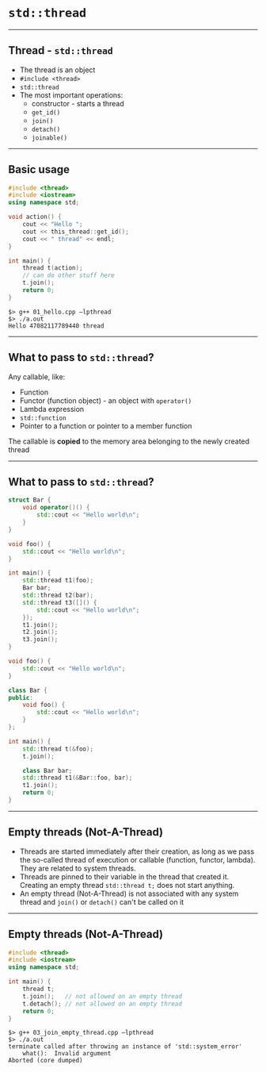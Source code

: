 <!-- .slide: data-background="#111111"-->
# `std::thread`

___

## Thread - `std::thread`

* <!-- .element: class="fragment fade-in" --> The thread is an object
* <!-- .element: class="fragment fade-in" --> <code>#include &lt;thread&gt;</code>
* <!-- .element: class="fragment fade-in" --> <code>std::thread</code>
* <!-- .element: class="fragment fade-in" --> The most important operations:
  * <!-- .element: class="fragment fade-in" --> constructor - starts a thread
  * <!-- .element: class="fragment fade-in" --> <code>get_id()</code>
  * <!-- .element: class="fragment fade-in" --> <code>join()</code>
  * <!-- .element: class="fragment fade-in" --> <code>detach()</code>
  * <!-- .element: class="fragment fade-in" --> <code>joinable()</code>

<!-- w polskiej wersji byly krotkie opisy tych funkcji (2-4 slowa), ale tutaj nazwy wg mnie mowia same za siebie -->
___

## Basic usage

```cpp
#include <thread>
#include <iostream>
using namespace std;

void action() {
    cout << "Hello ";
    cout << this_thread::get_id();
    cout << " thread" << endl;
}

int main() {
    thread t(action);
    // can do other stuff here
    t.join();
    return 0;
}
```

```output
$> g++ 01_hello.cpp –lpthread
$> ./a.out
Hello 47082117789440 thread
```
<!-- .element: class="fragment fade-in" -->

___

## What to pass to `std::thread`?

Any callable, like:
<!-- .element: class="fragment fade-in" -->

* <!-- .element: class="fragment fade-in" --> Function
* <!-- .element: class="fragment fade-in" --> Functor (function object) - an object with <code>operator()</code>
* <!-- .element: class="fragment fade-in" --> Lambda expression
* <!-- .element: class="fragment fade-in" --> <code>std::function</code>
* <!-- .element: class="fragment fade-in" --> Pointer to a function or pointer to a member function

The callable is <strong>copied</strong> to the memory area belonging to the newly created thread
<!-- .element: class="fragment fade-in" -->

___
<!-- .slide: style="font-size: 0.9em" -->

## What to pass to `std::thread`?

<div class="multicolumn">
<div class="col">

```cpp
struct Bar {
    void operator()() {
        std::cout << "Hello world\n";
    }
}

void foo() {
    std::cout << "Hello world\n";
}

int main() {
    std::thread t1(foo);
    Bar bar;
    std::thread t2(bar);
    std::thread t3([]() {
        std::cout << "Hello world\n";
    });
    t1.join();
    t2.join();
    t3.join();
}
```

</div>
<div class="col">

```cpp
void foo() {
    std::cout << "Hello world\n";
}

class Bar {
public:
    void foo() {
        std::cout << "Hello world\n";
    }
};

int main() {
    std::thread t(&foo);
    t.join();

    class Bar bar;
    std::thread t1(&Bar::foo, bar);
    t1.join();
    return 0;
}
```

</div>
</div>

___

## Empty threads (Not-A-Thread)

* <!-- .element: class="fragment fade-in" --> Threads are started immediately after their creation, as long as we pass the so-called thread of execution or callable (function, functor, lambda). They are related to system threads.
* <!-- .element: class="fragment fade-in" --> Threads are pinned to their variable in the thread that created it. Creating an empty thread <code>std::thread t;</code> does not start anything.
* <!-- .element: class="fragment fade-in" --> An empty thread (Not-A-Thread) is not associated with any system thread and <code>join()</code> or <code>detach()</code> can't be called on it

___

## Empty threads (Not-A-Thread)

```cpp
#include <thread>
#include <iostream>
using namespace std;

int main() {
    thread t;
    t.join();   // not allowed on an empty thread
    t.detach(); // not allowed on an empty thread
    return 0;
}
```

```output
$> g++ 03_join_empty_thread.cpp –lpthread
$> ./a.out
terminate called after throwing an instance of 'std::system_error'
    what():  Invalid argument
Aborted (core dumped)
```
<!-- .element: class="fragment fade-in" -->
